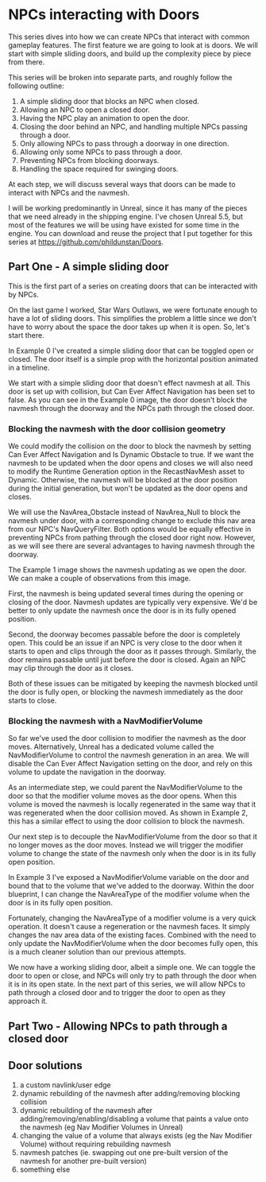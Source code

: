 


# NPCs interacting with Doors

This series dives into how we can create NPCs that interact with common gameplay features. The first feature we are going to look at is doors. We will start with simple sliding doors, and build up the complexity piece by piece from there.

This series will be broken into separate parts, and roughly follow the following outline:
1. A simple sliding door that blocks an NPC when closed.
2. Allowing an NPC to open a closed door.
3. Having the NPC play an animation to open the door.
4. Closing the door behind an NPC, and handling multiple NPCs passing through a door.
5. Only allowing NPCs to pass through a doorway in one direction.
6. Allowing only some NPCs to pass through a door.
7. Preventing NPCs from blocking doorways.
8. Handling the space required for swinging doors.

At each step, we will discuss several ways that doors can be made to interact with NPCs and the navmesh.

I will be working predominantly in Unreal, since it has many of the pieces that we need already in the shipping engine. I've chosen Unreal 5.5, but most of the features we will be using have existed for some time in the engine. You can download and reuse the project that I put together for this series at https://github.com/phildunstan/Doors.




## Part One - A simple sliding door

This is the first part of a series on creating doors that can be interacted with by NPCs.

On the last game I worked, Star Wars Outlaws, we were fortunate enough to have a lot of sliding doors. This simplifies the problem a little since we don't have to worry about the space the door takes up when it is open. So, let's start there.

In Example 0 I've created a simple sliding door that can be toggled open or closed. The door itself is a simple prop with the horizontal position animated in a timeline.

We start with a simple sliding door that doesn't effect navmesh at all. This door is set up with collision, but Can Ever Affect Navigation has been set to false. As you can see in the Example 0 image, the door doesn't block the navmesh through the doorway and the NPCs path through the closed door.

### Blocking the navmesh with the door collision geometry

We could modify the collision on the door to block the navmesh by setting Can Ever Affect Navigation and Is Dynamic Obstacle to true. If we want the navmesh to be updated when the door opens and closes we will also need to modify the Runtime Generation option in the RecastNavMesh asset to Dynamic. Otherwise, the navmesh will be blocked at the door position during the initial generation, but won't be updated as the door opens and closes.

We will use the NavArea_Obstacle instead of NavArea_Null to block the navmesh under door, with a corresponding change to exclude this nav area from our NPC's NavQueryFilter. Both options would be equally effective in preventing NPCs from pathing through the closed door right now. However, as we will see there are several advantages to having navmesh through the doorway.

The Example 1 image shows the navmesh updating as we open the door. We can make a couple of observations from this image.

First, the navmesh is being updated several times during the opening or closing of the door. Navmesh updates are typically very expensive. We'd be better to only update the navmesh once the door is in its fully opened position.

Second, the doorway becomes passable before the door is completely open. This could be an issue if an NPC is very close to the door when it starts to open and clips through the door as it passes through. Similarly, the door remains passable until just before the door is closed. Again an NPC may clip through the door as it closes.

Both of these issues can be mitigated by keeping the navmesh blocked until the door is fully open, or blocking the navmesh immediately as the door starts to close.

### Blocking the navmesh with a NavModifierVolume

So far we've used the door collision to modifier the navmesh as the door moves. Alternatively, Unreal has a dedicated volume called the NavModifierVolume to control the navmesh generation in an area. We will disable the Can Ever Affect Navigation setting on the door, and rely on this volume to update the navigation in the doorway.

As an intermediate step, we could parent the NavModifierVolume to the door so that the modifier volume moves as the door opens. When this volume is moved the navmesh is locally regenerated in the same way that it was regenerated when the door collision moved. As shown in Example 2, this has a similar effect to using the door collision to block the navmesh.

Our next step is to decouple the NavModifierVolume from the door so that it no longer moves as the door moves. Instead we will trigger the modifier volume to change the state of the navmesh only when the door is in its fully open position.

In Example 3 I've exposed a NavModifierVolume variable on the door and bound that to the volume that we've added to the doorway. Within the door blueprint, I can change the NavAreaType of the modifier volume when the door is in its fully open position.

Fortunately, changing the NavAreaType of a modifier volume is a very quick operation. It doesn't cause a regeneration or the navmesh faces. It simply changes the nav area data of the existing faces. Combined with the need to only update the NavModifierVolume when the door becomes fully open, this is a much cleaner solution than our previous attempts.

We now have a working sliding door, albeit a simple one. We can toggle the door to open or close, and NPCs will only try to path through the door when it is in its open state. In the next part of this series, we will allow NPCs to path through a closed door and to trigger the door to open as they approach it.









## Part Two - Allowing NPCs to path through a closed door








## Door solutions

1. a custom navlink/user edge
2. dynamic rebuilding of the navmesh after adding/removing blocking collision
3. dynamic rebuilding of the navmesh after adding/removing/enabling/disabling a volume that paints a value onto the navmesh (eg Nav Modifier Volumes in Unreal)
4. changing the value of a volume that always exists (eg the Nav Modifier Volume) without requiring rebuilding navmesh
5. navmesh patches (ie. swapping out one pre-built version of the navmesh for another pre-built version)
6. something else
